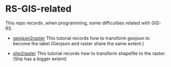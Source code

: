 # RS-GIS-related

This repo records ,when programming, some difficulties related with GIS-RS.


* [geojson2raster](https://github.com/huijianpzh/RS-GIS-related/tree/master/geojson2raster)
This tutorial records how to transform geojson to become the label.(Geojson and raster share the same extent.)

* [shp2raster]()
This tutorial records how to transform shapefile to the raster.(Shp has a bigger extent)
